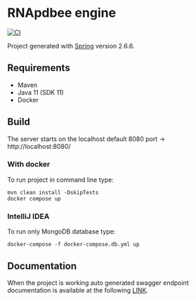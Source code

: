# RNApdbee engine

[![CI](https://github.com/rnapdbee/rnapdbee-backend/actions/workflows/ci.yml/badge.svg)](https://github.com/rnapdbee/rnapdbee-backend/actions/workflows/ci.yml)

Project generated with [Spring](https://start.spring.io/) version 2.6.6.

## Requirements

- Maven
- Java 11 (SDK 11)
- Docker

## Build

The server starts on the localhost default 8080 port -> http://localhost:8080/

### With docker

To run project in command line type:

```
mvn clean install -DskipTests
docker compose up
```

### IntelliJ IDEA

To run only MongoDB database type:

```
docker-compose -f docker-compose.db.yml up
```

## Documentation

When the project is working auto generated swagger endpoint documentation is available at the
following [LINK](http://localhost:8080/swagger-ui.html).
